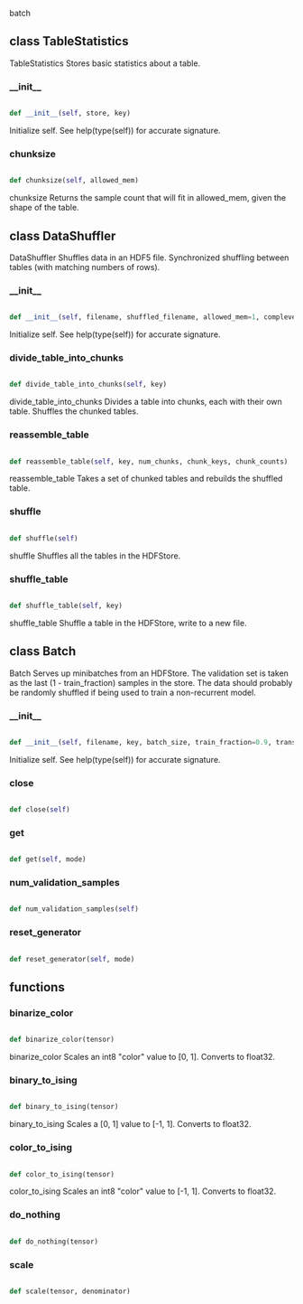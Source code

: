 batch
## class TableStatistics
TableStatistics
Stores basic statistics about a table.
### \_\_init\_\_
```py

def __init__(self, store, key)

```



Initialize self.  See help(type(self)) for accurate signature.


### chunksize
```py

def chunksize(self, allowed_mem)

```



chunksize
Returns the sample count that will fit in allowed_mem,
given the shape of the table.




## class DataShuffler
DataShuffler
Shuffles data in an HDF5 file.
Synchronized shuffling between tables (with matching numbers of rows).
### \_\_init\_\_
```py

def __init__(self, filename, shuffled_filename, allowed_mem=1, complevel=5, seed=137)

```



Initialize self.  See help(type(self)) for accurate signature.


### divide\_table\_into\_chunks
```py

def divide_table_into_chunks(self, key)

```



divide_table_into_chunks
Divides a table into chunks, each with their own table.
Shuffles the chunked tables.


### reassemble\_table
```py

def reassemble_table(self, key, num_chunks, chunk_keys, chunk_counts)

```



reassemble_table
Takes a set of chunked tables and rebuilds the shuffled table.


### shuffle
```py

def shuffle(self)

```



shuffle
Shuffles all the tables in the HDFStore.


### shuffle\_table
```py

def shuffle_table(self, key)

```



shuffle_table
Shuffle a table in the HDFStore, write to a new file.




## class Batch
Batch
Serves up minibatches from an HDFStore.
The validation set is taken as the last (1 - train_fraction)
samples in the store.
The data should probably be randomly shuffled if being used to
train a non-recurrent model.
### \_\_init\_\_
```py

def __init__(self, filename, key, batch_size, train_fraction=0.9, transform=<function float_tensor at 0x11a6681e0>)

```



Initialize self.  See help(type(self)) for accurate signature.


### close
```py

def close(self)

```



### get
```py

def get(self, mode)

```



### num\_validation\_samples
```py

def num_validation_samples(self)

```



### reset\_generator
```py

def reset_generator(self, mode)

```





## functions

### binarize\_color
```py

def binarize_color(tensor)

```



binarize_color
Scales an int8 "color" value to [0, 1].  Converts to float32.


### binary\_to\_ising
```py

def binary_to_ising(tensor)

```



binary_to_ising
Scales a [0, 1] value to [-1, 1].  Converts to float32.


### color\_to\_ising
```py

def color_to_ising(tensor)

```



color_to_ising
Scales an int8 "color" value to [-1, 1].  Converts to float32.


### do\_nothing
```py

def do_nothing(tensor)

```



### scale
```py

def scale(tensor, denominator)

```


